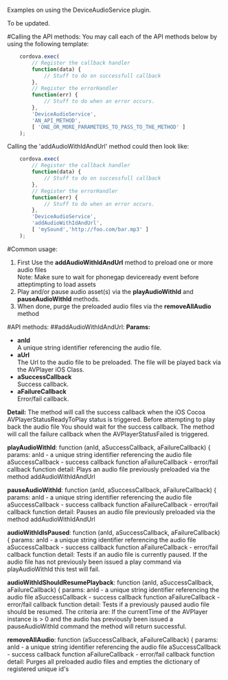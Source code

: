 
Examples on using the DeviceAudioService plugin.

To be updated.

#Calling the API methods:
You may call each of the API methods below by using the following template:
```javascript
	cordova.exec(
		// Register the callback handler
		function(data) {
			// Stuff to do on successfull callback
		},
		// Register the errorHandler
		function(err) {
			// Stuff to do when an error occurs.
		},
		'DeviceAudioService',
		'AN_API_METHOD',
		[ 'ONE_OR_MORE_PARAMETERS_TO_PASS_TO_THE_METHOD' ]
	);
```

Calling the 'addAudioWithIdAndUrl' method could then look like:
```javascript
	cordova.exec(
		// Register the callback handler
		function(data) {
			// Stuff to do on successfull callback
		},
		// Register the errorHandler
		function(err) {
			// Stuff to do when an error occurs.
		},
		'DeviceAudioService',
		'addAudioWithIdAndUrl',
		[ 'mySound','http://foo.com/bar.mp3' ]
	);
```

#Common usage:
1. First Use the **addAudioWithIdAndUrl** method to preload one or more audio files  
   Note: Make sure to wait for phonegap deviceready event before atteptimpting to load assets
2. Play and/or pause audio asset(s) via the **playAudioWithId** and **pauseAudioWithId** methods. 
3. When done, purge the preloaded audio files via the **removeAllAudio** method

#API methods:
##addAudioWithIdAndUrl:
**Params:**  
* **anId**  
A unique string identifier referencing the audio file.  
* **aUrl**  
The Url to the audio file to be preloaded. The file will be played back via the AVPlayer iOS Class.  
* **aSuccessCallback**  
Success callback.  
* **aFailureCallback**  
Error/fail callback.  
	
**Detail:**
The method will call the success callback when the iOS Cocoa AVPlayerStatusReadyToPlay status is triggered. Before attempting to play back the audio file You should wait for the success callback. The method will call the failure callback when the AVPlayerStatusFailed is triggered.

**playAudioWithId**: function (anId, aSuccessCallback, aFailureCallback) {
	params: anId - a unique string identifier referencing the audio file
			aSuccessCallback - success callback function
			aFailureCallback - error/fail callback function
	detail:	
			Plays an audio file previously preloaded via the method addAudioWithIdAndUrl

**pauseAudioWithId**: function (anId, aSuccessCallback, aFailureCallback) {
	params: anId - a unique string identifier referencing the audio file
			aSuccessCallback - success callback function
			aFailureCallback - error/fail callback function
	detail:	
			Pauses an audio file previously preloaded via the method addAudioWithIdAndUrl

**audioWithIdIsPaused**: function (anId, aSuccessCallback, aFailureCallback) {
	params: anId - a unique string identifier referencing the audio file
			aSuccessCallback - success callback function
			aFailureCallback - error/fail callback function
	detail:	
			Tests if an audio file is currently paused. If the audio file has not previously been issued a play command via playAudioWithId this test will fail.

**audioWithIdShouldResumePlayback**: function (anId, aSuccessCallback, aFailureCallback) {
	params: anId - a unique string identifier referencing the audio file
			aSuccessCallback - success callback function
			aFailureCallback - error/fail callback function
	detail:	
			Tests if a previously paused audio file should be resumed. The criteria are: If the currentTime of the AVPlayer instance is > 0 and the audio has previously been issued a pauseAudioWithId command the method will return successful.

**removeAllAudio**: function (aSuccessCallback, aFailureCallback) {
	params: anId - a unique string identifier referencing the audio file
			aSuccessCallback - success callback function
			aFailureCallback - error/fail callback function
	detail:	
			Purges all preloaded audio files and empties the dictionary of registered unique id's

```javascript

```
